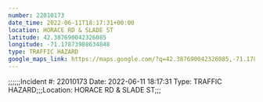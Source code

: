 ```yaml
---
number: 22010173
date_time: 2022-06-11T18:17:31+00:00
location: HORACE RD & SLADE ST
latitude: 42.387690042326085
longitude: -71.17873988634848
type: TRAFFIC HAZARD
google_maps_link: https://maps.google.com/?q=42.387690042326085,-71.17873988634848
---
```


;;;;;;Incident #: 22010173  Date: 2022-06-11 18:17:31   Type: TRAFFIC HAZARD;;;Location: HORACE RD & SLADE ST;;;
